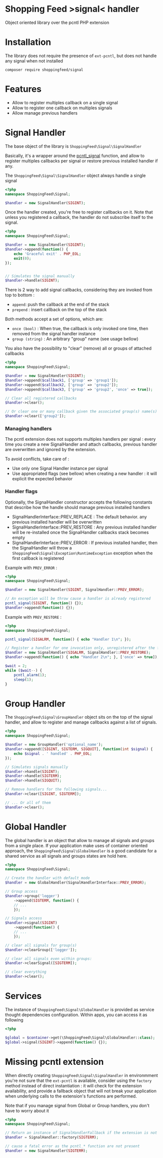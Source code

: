 # Shopping Feed >signal< handler

Object oriented library over the pcntl PHP extension

# Installation

The library does not require the presence of `ext-pcntl`, but does not handle any signal when not installed

```
composer require shoppingfeed/signal
```

# Features

- Allow to register multiples callback on a single signal
- Allow to register one callback on multiples signals
- Allow manage previous handlers

# Signal Handler

The base object of the library is `ShoppingFeed\Signal\SignalHandler`

Basically, it's a wrapper around the [pcntl_signal](https://www.php.net/manual/fr/function.pcntl-signal.php) function,
and allow to register multiples callbacks per signal or restore previous installed handler if any.


The `ShoppingFeed\Signal\SignalHandler` object always handle a single signal

```php
<?php
namespace ShoppingFeed\Signal;

$handler = new SignalHandler(SIGINT);
```

Once the handler created, you're free to register callbacks on it. Note that unless you registered a callback,
the handler do not subscribe itself to the signal.

```php
<?php
namespace ShoppingFeed\Signal;

$handler = new SignalHandler(SIGINT);
$handler->append(function() {
    echo 'Graceful exit' . PHP_EOL;
    exit(0);
});


// Simulates the signal manually
$handler->handle(SIGINT); 
```

There is 2 way to add signal callbacks, considering they are invoked from top to bottom :

- `append`: push the callback at the end of the stack
- `prepend` : insert callback on the top of the stack

Both methods accept a set of options, which are:

- `once (bool)` : When true, the callback is only invoked one time, then removed from the signal handler instance
- `group (string)` : An arbitrary "group" name (see usage bellow)

You also have the possibility to "clear" (remove) all or groups of attached callbacks

```php
<?php
namespace ShoppingFeed\Signal;

$handler = new SignalHandler(SIGINT);
$handler->append($callback1, ['group' => 'group1']);
$handler->append($callback2, ['group' => 'group2']);
$handler->append($callback3, ['group' => 'group2', 'once' => true]);

// Clear all registered callbacks
$handler->clear();

// Or clear one or many callback given the associated group(s) name(s)`
$handler->clear(['group2']);
```

### Managing handlers

The pcntl extension does not supports multiples handlers per signal : every time you create a new SignalHandler and attach
callbacks, previous handler are overwritten and ignored by the extension.

To avoid conflicts, take care of :

- Use only one Signal Handler instance per signal
- Use appropriated flags (see bellow) when creating a new handler : it will explicit the expected behavior

### Handler flags

Optionally, the SignalHandler constructor accepts the following constants that describe how the handle should manage previous installed handlers

- SignalHandlerInterface::PREV_REPLACE : The default behavior. any previous installed handler will be overwritten 
- SignalHandlerInterface::PREV_RESTORE : Any previous installed handler will be re-installed once the SignalHandler callbacks stack becomes empty 
- SignalHandlerInterface::PREV_ERROR   : If previous installed handler, then the SignalHandler will throw a `ShoppingFeed\Signal\Exception\RuntimeException` exception when the first callback is registered

Example with `PREV_ERROR` :

```php
<?php
namespace ShoppingFeed\Signal;

$handler = new SignalHandler(SIGINT, SignalHandler::PREV_ERROR);

// An exception will be throw cause a handler is already registered
pcntl_signal(SIGINT, function() {});
$handler->append(function() {}); 
```

Example with `PREV_RESTORE` :

```php
<?php
namespace ShoppingFeed\Signal;

pcntl_signal(SIGALRM, function() { echo "Handler 1\n"; });

// Register a handler for one invocation only, unregistered after the first signal reception
$handler = new SignalHandler(SIGALRM, SignalHandler::PREV_RESTORE);
$handler->append(function() { echo "Handler 2\n"; }, ['once' => true]);

$wait = 2;
while ($wait--) {
    pcntl_alarm(1);
    sleep(1);
}
```

# Group Handler

The `ShoppingFeed\Signal\GroupHandler` object sits on the top of the signal handler, and allow to register and manage callbacks
against a list of signals.

```php
<?php
namespace ShoppingFeed\Signal;

$handler = new GroupHandler('optional_name');
$handler->append([SIGINT, SIGTERM, SIGQUIT], function(int $signal) {
    echo $signal . ' handled' . PHP_EOL;
});

// Simulates signals manually
$handler->handle(SIGINT); 
$handler->handle(SIGTERM); 
$handler->handle(SIGQUIT);

// Remove handlers for the following signals... 
$handler->clear([SIGINT, SIGTERM]); 

// ... Or all of them
$handler->clear();
```

# Global Handler

The global handler is an object that allow to manage all signals and groups from a single place.
If your application make uses of container oriented approach, the `ShoppingFeed\Signal\GlobalHandler` is a
good candidate for a shared service as all signals and groups states are hold here.

 
```php
<?php
namespace ShoppingFeed\Signal;

// Create the handler with default mode
$handler = new GlobalHandler(SignalHandlerInterface::PREV_ERROR);

// Group access
$handler->group('logger')
    ->append(SIGTERM, function() {
    // ...
    });

// Signals access
$handler->signal(SIGINT)
    ->append(function() {
    // ...
    });

// clear all signals for group(s) 
$handler->clearGroup(['logger']);

// clear all signals even within groups: 
$handler->clearSignal([SIGTERM]);

// clear everything
$handler->clear();
```

# Services

The instance of `ShoppingFeed\Signal\GlobalHandler` is provided as service thought dependencies configuration.
Within apps, you can access it as following

```php
<?php

$global = $container->get(\ShoppingFeed\Signal\GlobalHandler::class);
$global->signal(SIGINT)->append(function() {});
``` 

# Missing pcntl extension

When directly creating  `ShoppingFeed\Signal\SignalHandler` in environmment you're not sure that the `ext-pcntl` is available,
consider using the `factory` method instead of direct instantiation : it will check for the extension availability, and provide a fallback object
that will not break your application when underlying calls to the extension's functions are performed.

Note that if you manage signal from Global or Group handlers, you don't have to worry about it

```php
<?php
namespace ShoppingFeed\Signal;

// Return an instance of SignalHandlerFallback if the extension is not found
$handler = SignalHandler::factory(SIGTERM);

// cause a fatal error as the pcntl_* function are not present
$handler = new SignalHandler(SIGTERM);
```


